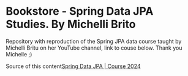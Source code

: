 # Bookstore - Spring Data JPA Studies. By Michelli Brito

Repository with reproduction of the Spring JPA data course taught by Michelli Britu on her YouTube channel, link to couse below. Thank you Michelle ;)

Source of this content[Spring Data JPA | Course 2024](https://www.youtube.com/watch?v=Ca30sv9EbLo&t=1s)